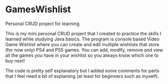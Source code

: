 # GamesWishlist
Personal CRUD project for learning.

This is my mini personal CRUD project that I created to practice the skills I learned while studying Java basics.
The program is console based Video Game Wishlist where you can create and edit multiple wishlists that store (for now only) PS4 and PS5 games.
You can add, modify, remove and view all the games you have in your wishlist so you always know which one to buy next!

The code is pretty self explanatory but I added some comments for parts that I feel need a bit of explaining (at least for beginners such as myself).

